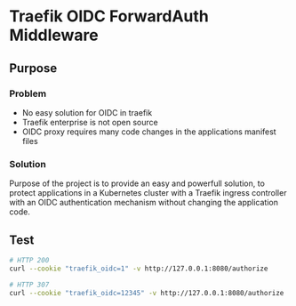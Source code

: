 # Traefik OIDC ForwardAuth Middleware



## Purpose

### Problem
- No easy solution for OIDC in traefik
- Traefik enterprise is not open source
- OIDC proxy requires many code changes in the applications manifest files


### Solution
Purpose of the project is to provide an easy and powerfull solution, to protect applications in a Kubernetes cluster with a Traefik ingress controller with an OIDC authentication mechanism without changing the application code.


## Test

```bash
# HTTP 200
curl --cookie "traefik_oidc=1" -v http://127.0.0.1:8080/authorize

# HTTP 307
curl --cookie "traefik_oidc=12345" -v http://127.0.0.1:8080/authorize
```
